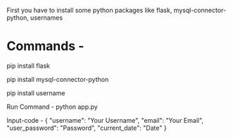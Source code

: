 First you have to install some python packages like flask, mysql-connector-python, usernames


# Commands - 

pip install flask

pip install mysql-connector-python

pip install username

Run Command - python app.py



Input-code - {
          "username": "Your Username",
          "email": "Your Email",
          "user_password": "Password",
          "current_date": "Date"
               }
